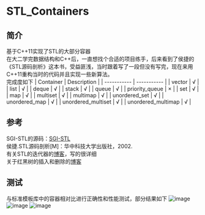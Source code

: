 # STL_Containers
## 简介
基于C++11实现了STL的大部分容器\
在大二学完数据结构和C++后，一直想找个合适的项目练手，后来看到了侯捷的《STL源码剖析》这本书，受益匪浅，当时跟着写了一段但没有写完，现在来用C++11重构当时的代码并且实现一些新算法。\
完成度如下
| Container      | Description |
| ----------- | ----------- |
| vector      | √       |
| list   | √       |
| deque | √ |
| stack | √ |
| queue | √ |
| priority_queue | × |
| set | √ |
| map | √ |
| multiset | √ |
| multimap | √ |
| unordered_set | √ |
| unordered_map | √ |
| unordered_multiset | √ |
| unordered_multimap | √ |
## 参考
SGI-STL的源码：[SGI-STL](https://github.com/steveLauwh/SGI-STL)\
侯捷.STL源码剖析[M]：华中科技大学出版社，2002.\
有关STL的迭代器的[博客](https://juejin.cn/post/7109086946160279559)，写的很详细\
关于红黑树的插入和删除的[博客](http://blog.csdn.net/v_JULY_v/article/details/6105630)
## 测试
与标准模板库中的容器相对比进行正确性和性能测试，部分结果如下
![image](https://github.com/HuiQianPeng0401/phq_stl/assets/57929041/6fc67253-14ce-417b-9d57-69b108730c98)
![image](https://github.com/HuiQianPeng0401/phq_stl/assets/57929041/b3aa15f2-714e-4e5f-b311-4b5dba82fdb5)
![image](https://github.com/HuiQianPeng0401/phq_stl/assets/57929041/4e1f8731-6cb5-42a9-aaba-51b6a95fdc81)
